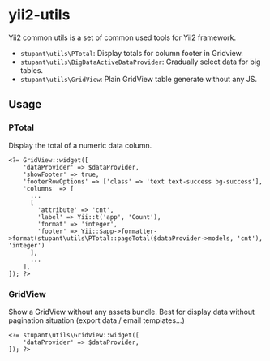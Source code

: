 # yii2-utils

Yii2 common utils is a set of common used tools for Yii2 framework.

* `stupant\utils\PTotal`: Display totals for column footer in Gridview.
* `stupant\utils\BigDataActiveDataProvider`: Gradually select data for big tables.
* `stupant\utils\GridView`: Plain GridView table generate without any JS.

## Usage

### PTotal

Display the total of a numeric data column.

```
<?= GridView::widget([
    'dataProvider' => $dataProvider,
    'showFooter' => true,
    'footerRowOptions' => ['class' => 'text text-success bg-success'],
    'columns' => [
      ...
      [
        'attribute' => 'cnt',
        'label' => Yii::t('app', 'Count'),
        'format' => 'integer',
        'footer' => Yii::$app->formatter->format(stupant\utils\PTotal::pageTotal($dataProvider->models, 'cnt'), 'integer')
      ],
      ...
    ],
]); ?>
```

### GridView

Show a GridView without any assets bundle. Best for display data without pagination situation (export data / email templates...)

```
<?= stupant\utils\GridView::widget([
    'dataProvider' => $dataProvider,
]); ?>

```

###
